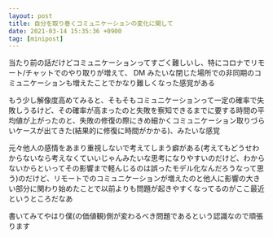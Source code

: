 ```yaml
---
layout: post
title: 自分を取り巻くコミュニケーションの変化に関して
date: 2021-03-14 15:35:36 +0900
tag: [minipost]
---
```


当たり前の話だけどコミュニケーションってすごく難しいし、特にコロナでリモート/チャットでのやり取りが増えて、 DM みたいな閉じた場所での非同期のコミュニケーションも増えたことでかなり難しくなった感覚がある

もう少し解像度高めてみると、そもそもコミュニケーションって一定の確率で失敗しうるけど、その確率が高まったのと失敗を察知できるまでに要する時間の平均値が上がったのと、失敗の修復の際にきめ細かくコミュニケーション取りづらいケースが出てきた(結果的に修復に時間がかかる)、みたいな感覚

元々他人の感情をあまり重視しないで考えてしまう癖がある(考えてもどうせわからないなら考えなくていいじゃんみたいな思考になりやすいのだけど、わからないからといってその影響まで軽んじるのは誤ったモデル化なんだろうなって思う)のだけど、リモートでのコミュニケーションが増えたのと他人に影響の大きい部分に関わり始めたことで以前よりも問題が起きやすくなってるのがここ最近というところだなあ

書いてみてやはり僕(の価値観)側が変わるべき問題であるという認識なので頑張ります
